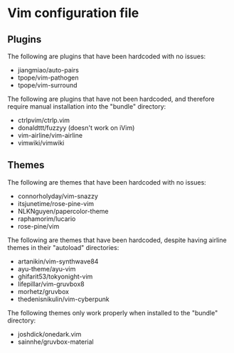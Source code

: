 # Vim configuration file

## Plugins

The following are plugins that have been hardcoded with no issues:
- jiangmiao/auto-pairs
- tpope/vim-pathogen
- tpope/vim-surround

The following are plugins that have not been hardcoded, and therefore require manual installation into the "bundle" directory:
- ctrlpvim/ctrlp.vim
- donaldttt/fuzzyy (doesn't work on iVim)
- vim-airline/vim-airline
- vimwiki/vimwiki

## Themes

The following are themes that have been hardcoded with no issues:
- connorholyday/vim-snazzy
- itsjunetime/rose-pine-vim
- NLKNguyen/papercolor-theme
- raphamorim/lucario
- rose-pine/vim

The following are themes that have been hardcoded, despite having airline themes in their "autoload" directories:
- artanikin/vim-synthwave84
- ayu-theme/ayu-vim
- ghifarit53/tokyonight-vim
- lifepillar/vim-gruvbox8
- morhetz/gruvbox
- thedenisnikulin/vim-cyberpunk

The following themes only work properly when installed to the "bundle" directory:
- joshdick/onedark.vim
- sainnhe/gruvbox-material

